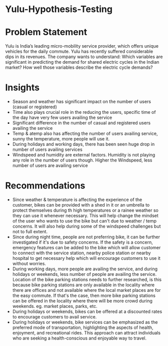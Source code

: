 # Yulu-Hypothesis-Testing
# Problem Statement
Yulu is India’s leading micro-mobility service provider, which offers unique vehicles for the daily commute. Yulu has recently suffered considerable dips in its revenues. The company wants to understand: Which variables are significant in predicting the demand for shared electric cycles in the Indian market? How well those variables describe the electric cycle demands?
# Insights
* Season and weather has significant impact on the number of users (casual or registered)
* Time also plays crucial role in the reducing the users, specific time of the day have very few users availing the service
* Significant difference in the number of casual and registered users availing the service
* Temp & atemp also has affecting the number of users availing service, sunny the temperature, more people will use it.
* During holidays and working days, there has been seen huge drop in number of users availing services
* Windspeed and humidity are external factors. Humidity is not playing any role in the number of users though. Higher the Windspeed, less number of users are availing service
# Recommendations
* Since weather & temperature is affecting the experience of the customer, bikes can be provided with a shed in it or an umbrella to protect themselves during th high temperatures or a rainee weather so they can use it whenever necessary. This will help change the mindset of the user who wants to use the bike but can't due to weather / temp concerns. It will also help during some of the windspeed challenges but not to full extent.
* Since during night time, people are not preferring bike, it can be further investigated if it's due to safety concerns. If the safety is a concern, emergency features can be added to the bike which will allow customer to connect with the service station, nearby police station or nearby hospital to get necessary help which will encourage customers to use it without worries.
* During working days, more people are availing the service, and during holidays or weekends, less number of people are availing the service. Location of the bike parking stations needs to further researched, is this because bike parking stations are only available in the locality where there are offices and not available where the local market places are for the easy commute. If that's the case, then more bike parking stations can be offered in the locality where there will be more crowd during weekends. eg. market places, parks, etc.
* During holidays or weekends, bikes can be offered at a discounted rates to encourage customers to avail service.
* During holidays or weekends, bike services can be emphasized as the preferred mode of transportation, highlighting the aspects of health, enjoyment, and recreational rides. This approach can attract individuals who are seeking a health-conscious and enjoyable way to travel.
